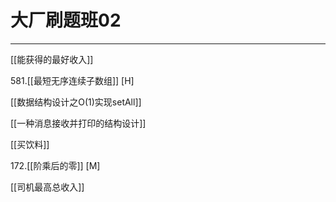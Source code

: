 # 大厂刷题班02

---

[[能获得的最好收入]]

581.[[最短无序连续子数组]] [H]

[[数据结构设计之O(1)实现setAll]]

[[一种消息接收并打印的结构设计]]

[[买饮料]]

172.[[阶乘后的零]] [M]

[[司机最高总收入]]
